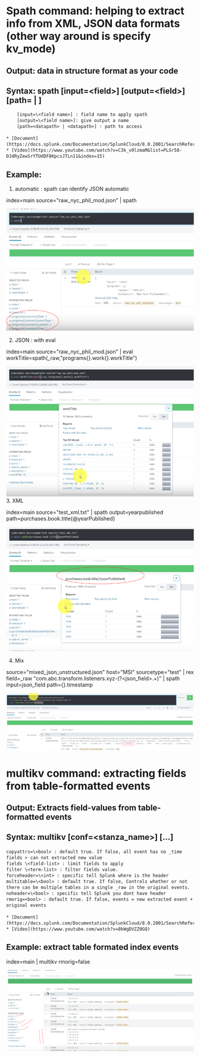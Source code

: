 # Spath command: helping to extract info from XML, JSON data formats (other way around is specify kv_mode)
## Output: data in structure format as your code
## Syntax: spath [input=\<field>] [output=\<field>] [path=<datapath> | <datapath>]

		[input=\<field name>] : field name to apply spath
		[output=\<field name>]: give output a name
		[path=<datapath> | <datapath>] : path to access

	* [Document](https://docs.splunk.com/Documentation/SplunkCloud/8.0.2001/SearchReference/Spath)
	* [Video](https://www.youtube.com/watch?v=C3k_v0lzmaM&list=PLSr58-DJdRyZewSrYTUdDF8KpcsJTLn11&index=15)

## Example:
1. automatic : spath can identify JSON automatic
  
index=main source="raw_nyc_phil_mod.json"
| spath

![](image./spath1.png)

2. JSON : with eval 

index=main source="raw_nyc_phil_mod.json"
| eval workTitle=spath(\_raw,"programs{}.work{}.workTitle")

![](image./spath2.png)
3. XML

index=main source="test_xml.txt"
| spath output=yearpublished path=purchases.book.title{@yearPublished}

![](image./spath3.png)

4. Mix

source="mixed_json_unstructured.json" host="MSI" sourcetype="test"
| rex field=\_raw "com\.abc\.transform\.listeners\.xyz-(?<json_field>.+)"
| spath input=json_field path={}.timestamp

![](image./spath4.png)



# multikv command: extracting fields from table-formatted events
## Output: Extracts field-values from table-formatted events
## Syntax: multikv [conf=\<stanza_name>] [<multikv-option>...]

	copyattrs=\<bool> : default true. If false, all event has no _time fields > can not extracted new value
	fields \<field-list> : limit fields to apply
	filter \<term-list> : filter fields value.
	forceheader=\<int> : specific tell Splunk where is the header
	multitable=\<bool> : default true. If false, Controls whether or not there can be multiple tables in a single _raw in the original events.
	noheader=\<bool> : specific tell Splunk you dont have header
	rmorig=<bool> : default true. If false, events = new extracted event + original events

	* [Document](https://docs.splunk.com/Documentation/SplunkCloud/8.0.2001/SearchReference/Multikv)
	* [Video](https://www.youtube.com/watch?v=8kWgDVZZ0GQ)
## Example: extract table formated index events 

index=main | multikv rmorig=false

![](image./multikv.png)
